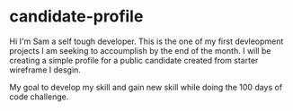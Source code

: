 # candidate-profile
 Hi I'm Sam a self tough developer. This is the one of my first devleopment projects I am seeking to accoumplish by the end of the month. I will be creating a simple profile for a public candidate created from starter wireframe I desgin. 

 My goal to develop my skill and gain new skill while doing the 100 days of code challenge.
